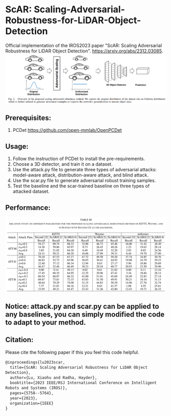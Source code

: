 # ScAR: Scaling-Adversarial-Robustness-for-LiDAR-Object-Detection
Official implementation of the IROS2023 paper "ScAR: Scaling Adversarial Robustness for LiDAR Object Detection". https://arxiv.org/abs/2312.03085.
![image](https://github.com/xiaohulugo/ScAR/blob/main/scar_framework.png)

Prerequisites:
---
1. PCDet https://github.com/open-mmlab/OpenPCDet

Usage:
---
1. Follow the instruction of PCDet to install the pre-requirements.
2. Choose a 3D detector, and train it on a dataset.
3. Use the attack.py file to generate three types of adversarial attacks: model-aware attack, distribution-aware attack, and blind attack.
4. Use the scar.py file to generate adversarial robust training samples.
5. Test the baseline and the scar-trained baseline on three types of attacked dataset.

Performance:
---
![image](https://github.com/xiaohulugo/ScAR/blob/main/scar_performance.png)

Notice: attack.py and scar.py can be applied to any baselines, you can simply modified the code to adapt to your method.
---

Citation:
---
Please cite the following paper if this you feel this code helpful.

```
@inproceedings{lu2023scar,
  title={ScAR: Scaling Adversarial Robustness for LiDAR Object Detection},
  author={Lu, Xiaohu and Radha, Hayder},
  booktitle={2023 IEEE/RSJ International Conference on Intelligent Robots and Systems (IROS)},
  pages={5758--5764},
  year={2023},
  organization={IEEE}
}
```
